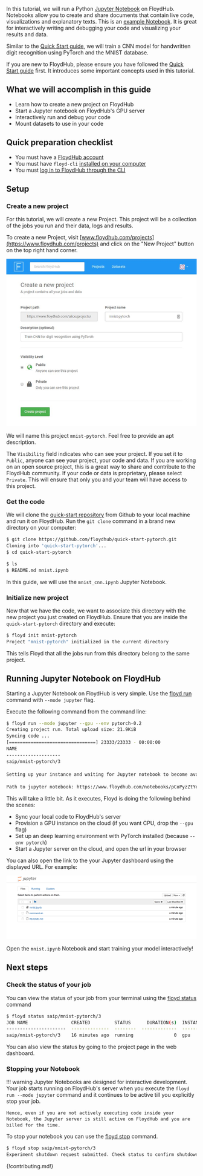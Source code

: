 In this tutorial, we will run a Python [Jupyter Notebook](http://jupyter.org/) on FloydHub. Notebooks allow you to create and share documents that contain live code, visualizations and explanatory texts. This is an [example Notebook](https://github.com/floydhub/quick-start-pytorch/blob/master/mnist.ipynb). It is great for interactively writing and debugging your code and visualizing your results and data.

Similar to the [Quick Start guide](./quick_start.md), we will train a CNN model for handwritten digit recognition using PyTorch and the MNIST database.

If you are new to FloydHub, please ensure you have followed the [Quick Start guide](./quick_start.md) first. It introduces some important concepts used in this tutorial.

## What we will accomplish in this guide

- Learn how to create a new project on FloydHub
- Start a Jupyter notebook on FloydHub's GPU server
- Interactively run and debug your code
- Mount datasets to use in your code

## Quick preparation checklist

- You must have a [FloydHub account](https://www.floydhub.com/login)
- You must have `floyd-cli` [installed on your computer](../guides/basics/install.md)
- You must [log in to FloydHub through the CLI](../guides/basics/login.md)

## Setup

### Create a new project
For this tutorial, we will create a new Project. This project will be a collection of the jobs you run and their data, logs and results.

To create a new Project, visit [www.floydhub.com/projects](https://www.floydhub.com/projects) and click on the "New Project" button on the top right hand corner.

![Create new project](../img/create_new_project.jpg)

We will name this project `mnist-pytorch`. Feel free to provide an apt description.

The `Visibility` field indicates who can see your project. If you set it to `Public`, anyone can see your project, your code and data. If you are working on an open source project, this is a great way to share and contribute to the FloydHub community. If your code or data is proprietary, please select `Private`. This will ensure that only you and your team will have access to this project.

### Get the code
We will clone the [quick-start repository](https://github.com/floydhub/quick-start-pytorch) from Github to your local machine and run it on FloydHub. Run the `git clone` command in a brand new directory on your computer:

```bash
$ git clone https://github.com/floydhub/quick-start-pytorch.git
Cloning into 'quick-start-pytorch'...
$ cd quick-start-pytorch
```

```bash
$ ls
$ README.md mnist.ipynb
```

In this guide, we will use the `mnist_cnn.ipynb` Jupyter Notebook.

### Initialize new project
Now that we have the code, we want to associate this directory with the new project you just created on FloydHub. Ensure that you are inside the `quick-start-pytorch` directory and execute:

```bash
$ floyd init mnist-pytorch
Project "mnist-pytorch" initialized in the current directory
```

This tells Floyd that all the jobs run from this directory belong to the same project.

## Running Jupyter Notebook on FloydHub

Starting a Jupyter Notebook on FloydHub is very simple. Use the [floyd run](../commands/run.md) command with `--mode jupyter` flag.

Execute the following command from the command line:

```bash
$ floyd run --mode jupyter --gpu --env pytorch-0.2
Creating project run. Total upload size: 21.9KiB
Syncing code ...
[================================] 23333/23333 - 00:00:00
NAME
--------------------
saip/mnist-pytorch/3

Setting up your instance and waiting for Jupyter notebook to become available ..............

Path to jupyter notebook: https://www.floydhub.com/notebooks/pCoPyzZtYeo6mE9PpSWsmY
```

This will take a little bit. As it executes, Floyd is doing the following behind the scenes:

- Sync your local code to FloydHub's server
- Provision a GPU instance on the cloud (if you want CPU, drop the `--gpu` flag)
- Set up an deep learning environment with PyTorch installed (because `--env pytorch`)
- Start a Jupyter server on the cloud, and open the url in your browser

You can also open the link to the your Jupyter dashboard using the displayed URL. For example:

![Jupyter](../img/pytorch_notebook.png)

Open the `mnist.ipynb` Notebook and start training your model interactively!

## Next steps

### Check the status of your job

You can view the status of your job from your terminal using the [floyd status](../commands/status.md) command

```bash
$ floyd status saip/mnist-pytorch/3
JOB NAME                CREATED         STATUS      DURATION(s)  INSTANCE    DESCRIPTION
----------------------  --------------  --------  -------------  ----------  -------------
saip/mnist-pytorch/3    16 minutes ago  running               0  gpu
```

You can also view the status by going to the project page in the web dashboard.

### Stopping your Notebook

!!! warning
    Jupyter Notebooks are designed for interactive development. Your job starts running on FloydHub's server when you execute the `floyd run --mode jupyter` command and it continues to be active till you explicitly stop your job.

    Hence, even if you are not actively executing code inside your Notebook, the Jupyter server is still active on FloydHub and you are billed for the time.

To stop your notebook you can use the [floyd stop](../commands/stop.md) command.

```bash
$ floyd stop saip/mnist-pytorch/3
Experiment shutdown request submitted. Check status to confirm shutdown
```
{!contributing.md!}
